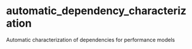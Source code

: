 # automatic_dependency_characterization
Automatic characterization of dependencies for performance models
